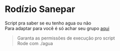 # Rodízio Sanepar
Script pra saber se eu tenho agua ou não <br />
Para adaptar para você é só achar seu grupo [aqui](http://site.sanepar.com.br/grupos-rodizio)

> Garanta as permissões de execução pro script <br />
> Rode com ./agua

